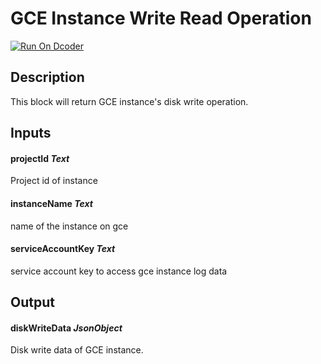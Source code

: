 # GCE Instance Write Read Operation

[![Run On Dcoder](https://static-content.dcoder.tech/dcoder-assets/run-on-dcoder.svg)](https://code.dcoder.tech/feed/block/60ebfd83a5137ad6fca2bda9)

## Description

This block will return GCE instance's disk write operation.

## Inputs

#### **projectId** _Text_

Project id of instance

#### **instanceName** _Text_

name of the instance on gce

#### **serviceAccountKey** _Text_

service account key to access gce instance log data

## Output

#### **diskWriteData** _JsonObject_

Disk write data of GCE instance.
